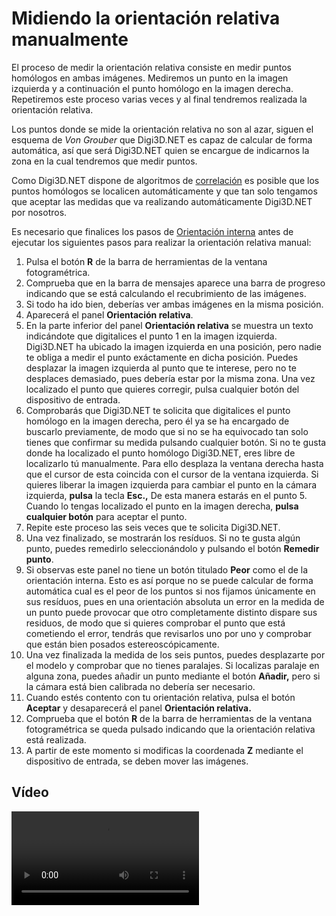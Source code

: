 # Midiendo la orientación relativa manualmente

El proceso de medir la orientación relativa consiste en medir puntos homólogos en ambas imágenes. Mediremos un punto en la imagen izquierda y a continuación el punto homólogo en la imagen derecha. Repetiremos este proceso varias veces y al final tendremos realizada la orientación relativa.

Los puntos donde se mide la orientación relativa no son al azar, siguen el esquema de _Von Grouber_ que Digi3D.NET es capaz de calcular de forma automática, así que será Digi3D.NET quien se encargue de indicarnos la zona en la cual tendremos que medir puntos.

Como Digi3D.NET dispone de algoritmos de [correlación](midiendo-orientacion-relativa-manualmente.md) es posible que los puntos homólogos se localicen automáticamente y que tan solo tengamos que aceptar las medidas que va realizando automáticamente Digi3D.NET por nosotros.

Es necesario que finalices los pasos de [Orientación interna](/digi3d-net/primeros-pasos/comenzando-a-utilizar-digi3d.net/comenzando-con-la-ventana-fotogrametrica/sensor-camara-conica/untitled-11/orientacion-relativa/OrientacionInterna.html) antes de ejecutar los siguientes pasos para realizar la orientación relativa manual:

1. Pulsa el botón **R** de la barra de herramientas de la ventana fotogramétrica.
2. Comprueba que en la barra de mensajes aparece una barra de progreso indicando que se está calculando el recubrimiento de las imágenes.
3. Si todo ha ido bien, deberías ver ambas imágenes en la misma posición.
4. Aparecerá el panel **Orientación relativa**.
5. En la parte inferior del panel **Orientación relativa** se muestra un texto indicándote que digitalices el punto 1 en la imagen izquierda. Digi3D.NET ha ubicado la imagen izquierda en una posición, pero nadie te obliga a medir el punto exáctamente en dicha posición. Puedes desplazar la imagen izquierda al punto que te interese, pero no te desplaces demasiado, pues debería estar por la misma zona. Una vez localizado el punto que quieres corregir, pulsa cualquier botón del dispositivo de entrada.
6. Comprobarás que Digi3D.NET te solicita que digitalices el punto homólogo en la imagen derecha, pero él ya se ha encargado de buscarlo previamente, de modo que si no se ha equivocado tan solo tienes que confirmar su medida pulsando cualquier botón. Si no te gusta donde ha localizado el punto homólogo Digi3D.NET, eres libre de localizarlo tú manualmente. Para ello desplaza la ventana derecha hasta que el cursor de esta coincida con el cursor de la ventana izquierda. Si quieres liberar la imagen izquierda para cambiar el punto en la cámara izquierda, **pulsa** la tecla **Esc.,** De esta manera estarás en el punto 5. Cuando lo tengas localizado el punto en la imagen derecha, **pulsa cualquier botón** para aceptar el punto.
7. Repite este proceso las seis veces que te solicita Digi3D.NET.
8. Una vez finalizado, se mostrarán los resíduos. Si no te gusta algún punto, puedes remedirlo seleccionándolo y pulsando el botón **Remedir punto**.
9. Si observas este panel no tiene un botón titulado **Peor** como el de la orientación interna. Esto es así porque no se puede calcular de forma automática cual es el peor de los puntos si nos fijamos únicamente en sus resíduos, pues en una orientación absoluta un error en la medida de un punto puede provocar que otro completamente distinto dispare sus residuos, de modo que si quieres comprobar el punto que está cometiendo el error, tendrás que revisarlos uno por uno y comprobar que están bien posados estereoscópicamente.
10. Una vez finalizada la medida de los seis puntos, puedes desplazarte por el modelo y comprobar que no tienes paralajes. Si localizas paralaje en alguna zona, puedes añadir un punto mediante el botón **Añadir,** pero si la cámara está bien calibrada no debería ser necesario.
11. Cuando estés contento con tu orientación relativa, pulsa el botón **Aceptar** y desaparecerá el panel **Orientación relativa.**
12. Comprueba que el botón **R** de la barra de herramientas de la ventana fotogramétrica se queda pulsado indicando que la orientación relativa está realizada.
13. A partir de este momento si modificas la coordenada **Z** mediante el dispositivo de entrada, se deben mover las imágenes.

## Vídeo

<video controls>
    <source src="https://digi21.blob.core.windows.net/videos-ayuda/Midiendo%20la%20orientacion%20relativa%20manualmente.mp4" type="video/mp4">
</video>

